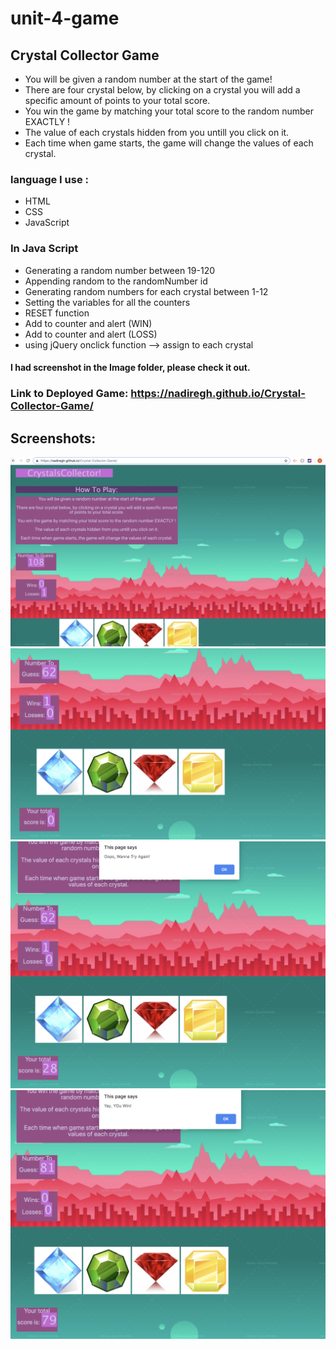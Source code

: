 # unit-4-game

## Crystal Collector Game ##

*  You will be given a random number at the start of the game!
* There are four crystal below, by clicking on a crystal you will add a specific amount of points to your total score.
* You win the game by matching your total score to the random number EXACTLY !
* The value of each crystals hidden from you untill you click on it.
* Each time when game starts, the game will change the values of each crystal.

### language I use :
* HTML
* CSS
* JavaScript

### In Java Script
* Generating a random number between 19-120
* Appending random to the randomNumber id
* Generating random numbers for each crystal between 1-12  
* Setting the variables for all the counters
* RESET function
* Add to counter and alert (WIN)
* Add to counter and alert (LOSS)
* using jQuery onclick function --> assign to each crystal

#### I had screenshot in the Image folder, please check it out.

### Link to Deployed Game: https://nadiregh.github.io/Crystal-Collector-Game/

## Screenshots:

![alt text](/assets/images/readme.png)
![alt text](/assets/images/readme1.png)
![alt text](/assets/images/readme2.png)
![alt text](/assets/images/readme3.png)